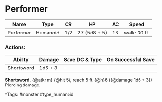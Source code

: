 # Performer

| Name | Type | CR | HP | AC | Speed |
|------|------|----|----|----|-------|
| Performer | Humanoid | 1/2 | 27 (5d8 + 5) | 13 | walk: 30 ft. |

### Actions:

| Ability | Damage | Save DC & Type | On Successful Save |
|---------|--------|----------------|--------------------|
| Shortsword | 1d6 + 3 | - | - |


**Shortsword.** {@atkr m} {@hit 5}, reach 5 ft. {@h}6 ({@damage 1d6 + 3}) Piercing damage.

^Tags: #monster #type_humanoid